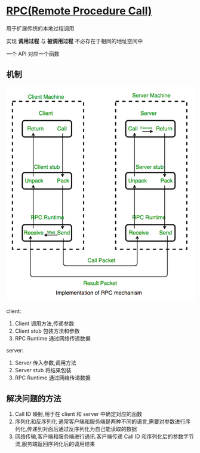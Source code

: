 # [RPC(Remote Procedure Call)](https://www.geeksforgeeks.org/remote-procedure-call-rpc-in-operating-system/)

用于扩展传统的本地过程调用

实现 **调用过程** 与 **被调用过程** 不必存在于相同的地址空间中

一个 API 对应一个函数

## 机制

![Working of RPC](./Working_of_RPC.png)

client:

1. Client 调用方法,传递参数
2. Client stub 包装方法和参数
3. RPC Runtime 通过网络传递数据

server:

1. Server 传入参数,调用方法
2. Server stub 将结果包装
3. RPC Runtime 通过网络传递数据

## 解决问题的方法

1. Call ID 映射,用于在 client 和 server 中确定对应的函数
2. 序列化和反序列化 通常客户端和服务端是两种不同的语言,需要对参数进行序列化,传递到对面后通过反序列化为自己能读取的数据
3. 网络传输,客户端和服务端进行通讯.客户端传递 Call ID 和序列化后的参数字节流,服务端返回序列化后的调用结果
